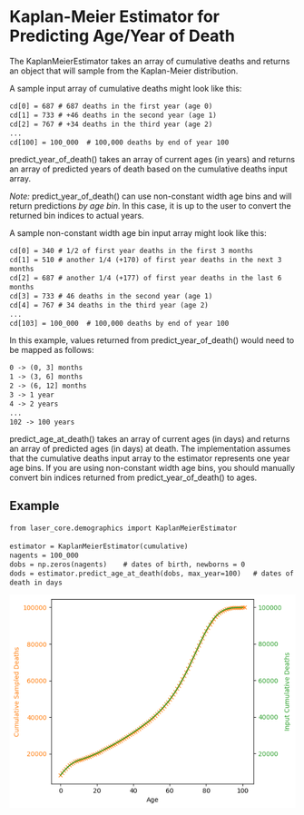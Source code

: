 Kaplan-Meier Estimator for Predicting Age/Year of Death
=======================================================

The KaplanMeierEstimator takes an array of cumulative deaths and returns
an object that will sample from the Kaplan-Meier distribution.

A sample input array of cumulative deaths might look like this:

    cd[0] = 687 # 687 deaths in the first year (age 0)
    cd[1] = 733 # +46 deaths in the second year (age 1)
    cd[2] = 767 # +34 deaths in the third year (age 2)
    ...
    cd[100] = 100_000  # 100,000 deaths by end of year 100

predict\_year\_of\_death() takes an array of current ages (in years) and
returns an array of predicted years of death based on the cumulative
deaths input array.

*Note:* predict\_year\_of\_death() can use non-constant width age bins
and will return predictions *by age bin*. In this case, it is up to the
user to convert the returned bin indices to actual years.

A sample non-constant width age bin input array might look like this:

    cd[0] = 340 # 1/2 of first year deaths in the first 3 months
    cd[1] = 510 # another 1/4 (+170) of first year deaths in the next 3 months
    cd[2] = 687 # another 1/4 (+177) of first year deaths in the last 6 months
    cd[3] = 733 # 46 deaths in the second year (age 1)
    cd[4] = 767 # 34 deaths in the third year (age 2)
    ...
    cd[103] = 100_000  # 100,000 deaths by end of year 100

In this example, values returned from predict\_year\_of\_death() would
need to be mapped as follows:

    0 -> (0, 3] months
    1 -> (3, 6] months
    2 -> (6, 12] months
    3 -> 1 year
    4 -> 2 years
    ...
    102 -> 100 years

predict\_age\_at\_death() takes an array of current ages (in days) and
returns an array of predicted ages (in days) at death. The
implementation assumes that the cumulative deaths input array to the
estimator represents one year age bins. If you are using non-constant
width age bins, you should manually convert bin indices returned from
predict\_year\_of\_death() to ages.

Example
-------

``` {.sourceCode .python}
from laser_core.demographics import KaplanMeierEstimator

estimator = KaplanMeierEstimator(cumulative)
nagents = 100_000
dobs = np.zeros(nagents)    # dates of birth, newborns = 0
dods = estimator.predict_age_at_death(dobs, max_year=100)   # dates of death in days
```

![Sampled non-disease deaths for newborns in Nigeria in 2024](media/Nigeria-NDD.png)

